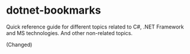 # dotnet-bookmarks

Quick reference guide for different topics related to C#, .NET Framework and MS technologies. And other non-related topics. 

(Changed)